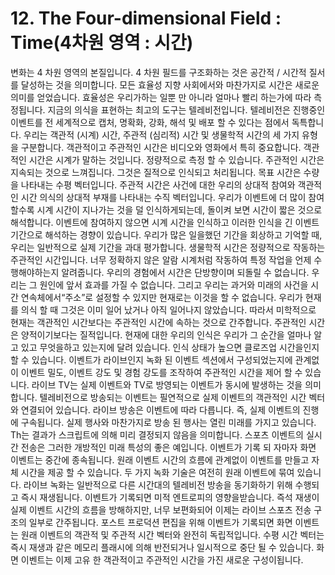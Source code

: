 # 12. The Four-dimensional Field : Time(4차원 영역 : 시간)

변화는 4 차원 영역의 본질입니다. 4 차원 필드를 구조화하는 것은 공간적 / 시간적 질서를 달성하는 것을 의미합니다. 모든 효율성 지향 사회에서와 마찬가지로 시간은 새로운 의미를 얻었습니다.
효율성은 우리가하는 일뿐 만 아니라 얼마나 빨리 하는가에 따라 측정됩니다. 지금의 의식을 표현하는 최고의 도구는 텔레비전입니다. 텔레비전은 진행중인 이벤트를 전 세계적으로 캡처, 명확화, 강화, 해석 및 배포 할 수 있다는 점에서 독특합니다.
우리는 객관적 (시계) 시간, 주관적 (심리적) 시간 및 생물학적 시간의 세 가지 유형을 구분합니다. 객관적이고 주관적인 시간은 비디오와 영화에서 특히 중요합니다.
객관적인 시간은 시계가 말하는 것입니다. 정량적으로 측정 할 수 있습니다.
주관적인 시간은 지속되는 것으로 느껴집니다. 그것은 질적으로 인식되고 처리됩니다. 목표 시간은 수량을 나타내는 수평 벡터입니다. 주관적 시간은 사건에 대한 우리의 상대적 참여와 객관적인 시간 의식의 상대적 부재를 나타내는 수직 벡터입니다. 우리가 이벤트에 더 많이 참여할수록 시계 시간이 지나가는 것을 덜 인식하게되는데, 돌이켜 보면 시간이 짧은 것으로 해석합니다. 이벤트에 참여하지 않으면 시계 시간을 인식하고 이러한 인식을 긴 이벤트 기간으로 해석하는 경향이 있습니다. 우리가 많은 일을했던 기간을 회상하고 기억할 때, 우리는 일반적으로 실제 기간을 과대 평가합니다.
생물학적 시간은 정량적으로 작동하는 주관적인 시간입니다. 너무 정확하지 않은 알람 시계처럼 작동하여 특정 작업을 언제 수행해야하는지 알려줍니다.
우리의 경험에서 시간은 단방향이며 되돌릴 수 없습니다. 우리는 그 원인에 앞서 효과를 가질 수 없습니다. 그리고 우리는 과거와 미래의 사건을 시간 연속체에서“주소”로 설정할 수 있지만 현재로는 이것을 할 수 없습니다.
우리가 현재를 의식 할 때 그것은 이미 일어 났거나 아직 일어나지 않았습니다. 따라서 미학적으로 현재는 객관적인 시간보다는 주관적인 시간에 속하는 것으로 간주합니다. 주관적인 시간은 양적이기보다는 질적입니다. 현재에 대한 우리의 인식은 우리가 그 순간을 얼마나 알고 있고 무엇을하고 있는지에 달려 있습니다. 인식 상태가 높으면 클로즈업 시간을인지 할 수 있습니다.
이벤트가 라이브인지 녹화 된 이벤트 섹션에서 구성되었는지에 관계없이 이벤트 밀도, 이벤트 강도 및 경험 강도를 조작하여 주관적인 시간을 제어 할 수 있습니다.
라이브 TV는 실제 이벤트와 TV로 방영되는 이벤트가 동시에 발생하는 것을 의미합니다. 텔레비전으로 방송되는 이벤트는 필연적으로 실제 이벤트의 객관적인 시간 벡터와 연결되어 있습니다. 라이브 방송은 이벤트에 따라 다릅니다. 즉, 실제 이벤트의 진행에 구속됩니다. 실제 행사와 마찬가지로 방송 된 행사는 열린 미래를 가지고 있습니다. Th는 결과가 스크립트에 의해 미리 결정되지 않음을 의미합니다.
스포츠 이벤트의 실시간 전송은 그러한 개방적인 미래 특성의 좋은 예입니다.
이벤트가 기록 되 자마자 화면 이벤트는 중간에 종속됩니다.
원래 이벤트 시간의 흐름에 관계없이 이벤트를 만들고 자체 시간을 제공 할 수 있습니다. 두 가지 녹화 기술은 여전히 ​​원래 이벤트에 묶여 있습니다. 라이브 녹화는 일반적으로 다른 시간대의 텔레비전 방송을 동기화하기 위해 수행되고 즉시 재생됩니다.
이벤트가 기록되면 미적 엔트로피의 영향을받습니다. 즉석 재생이 실제 이벤트 시간의 흐름을 방해하지만, 너무 보편화되어 이제는 라이브 스포츠 전송 구조의 일부로 간주됩니다.
포스트 프로덕션 편집을 위해 이벤트가 기록되면 화면 이벤트는 원래 이벤트의 객관적 및 주관적 시간 벡터와 완전히 독립적입니다. 수평 시간 벡터는 즉시 재생과 같은 메모리 플래시에 의해 반전되거나 일시적으로 중단 될 수 있습니다. 화면 이벤트는 이제 고유 한 객관적이고 주관적인 시간을 가진 새로운 구성이됩니다.
